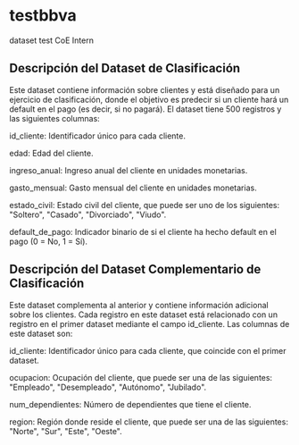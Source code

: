 # testbbva
dataset test CoE Intern

## Descripción del Dataset de Clasificación
Este dataset contiene información sobre clientes y está diseñado para un ejercicio de clasificación, donde el objetivo es predecir si un cliente hará un default en el pago (es decir, si no pagará). El dataset tiene 500 registros y las siguientes columnas:

id_cliente: Identificador único para cada cliente.

edad: Edad del cliente.

ingreso_anual: Ingreso anual del cliente en unidades monetarias.

gasto_mensual: Gasto mensual del cliente en unidades monetarias.

estado_civil: Estado civil del cliente, que puede ser uno de los siguientes: "Soltero", "Casado", "Divorciado", "Viudo".

default_de_pago: Indicador binario de si el cliente ha hecho default en el pago (0 = No, 1 = Sí).

## Descripción del Dataset Complementario de Clasificación
Este dataset complementa al anterior y contiene información adicional sobre los clientes. Cada registro en este dataset está relacionado con un registro en el primer dataset mediante el campo id_cliente. Las columnas de este dataset son:

id_cliente: Identificador único para cada cliente, que coincide con el primer dataset.

ocupacion: Ocupación del cliente, que puede ser una de las siguientes: "Empleado", "Desempleado", "Autónomo", "Jubilado".

num_dependientes: Número de dependientes que tiene el cliente.

region: Región donde reside el cliente, que puede ser una de las siguientes: "Norte", "Sur", "Este", "Oeste".
